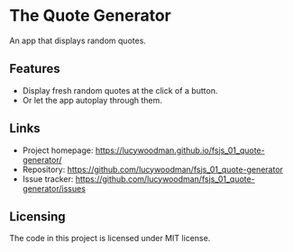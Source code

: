# The Quote Generator

An app that displays random quotes.

## Features

- Display fresh random quotes at the click of a button.
- Or let the app autoplay through them.

## Links

- Project homepage: https://lucywoodman.github.io/fsjs_01_quote-generator/
- Repository: https://github.com/lucywoodman/fsjs_01_quote-generator
- Issue tracker: https://github.com/lucywoodman/fsjs_01_quote-generator/issues

## Licensing

The code in this project is licensed under MIT license.
